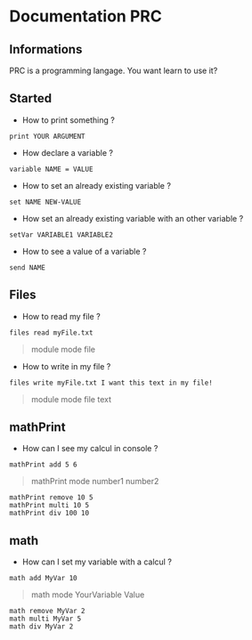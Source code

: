 # Documentation PRC


## Informations

PRC is a programming langage.
You want learn to use it?


## Started

* How to print something ?

`print YOUR ARGUMENT`



* How declare a variable ?

`variable NAME = VALUE`



* How to set an already existing variable ?

`set NAME NEW-VALUE`



* How set an already existing variable with an other variable ?

`setVar VARIABLE1 VARIABLE2`



* How to see a value of a variable ?

`send NAME`



## Files

* How to read my file ?

`files read myFile.txt`

>module mode file



* How to write in my file ?

`files write myFile.txt I want this text in my file!`

>module mode file text



## mathPrint

* How can I see my calcul in console ?

`mathPrint add 5 6`

>mathPrint mode number1 number2


    mathPrint remove 10 5
    mathPrint multi 10 5
    mathPrint div 100 10



## math

* How can I set my variable with a calcul ?

`math add MyVar 10`

>math mode YourVariable Value



    math remove MyVar 2
    math multi MyVar 5
    math div MyVar 2    